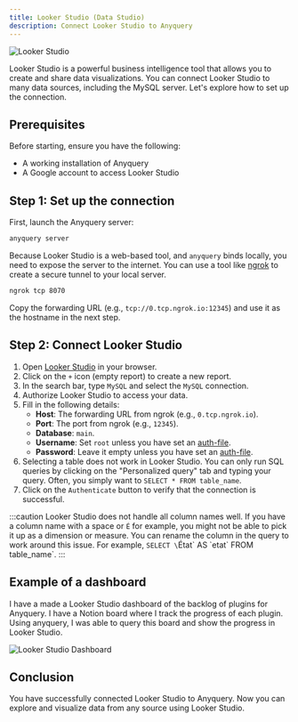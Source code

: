 ```yaml
---
title: Looker Studio (Data Studio)
description: Connect Looker Studio to Anyquery
---
```


![Looker Studio](/images/docs/looker.svg)

Looker Studio is a powerful business intelligence tool that allows you to create and share data visualizations. You can connect Looker Studio to many data sources, including the MySQL server. Let's explore how to set up the connection.

## Prerequisites

Before starting, ensure you have the following:

- A working installation of Anyquery
- A Google account to access Looker Studio

## Step 1: Set up the connection

First, launch the Anyquery server:

```bash
anyquery server
```

Because Looker Studio is a web-based tool, and `anyquery` binds locally, you need to expose the server to the internet. You can use a tool like [ngrok](https://ngrok.com/) to create a secure tunnel to your local server.

```bash
ngrok tcp 8070
```

Copy the forwarding URL (e.g., `tcp://0.tcp.ngrok.io:12345`) and use it as the hostname in the next step.

## Step 2: Connect Looker Studio

1. Open [Looker Studio](https://lookerstudio.google.com/u/0/navigation/reporting) in your browser.
2. Click on the `+` icon (empty report) to create a new report.
3. In the search bar, type `MySQL` and select the `MySQL` connection.
4. Authorize Looker Studio to access your data.
5. Fill in the following details:
   - **Host**: The forwarding URL from ngrok (e.g., `0.tcp.ngrok.io`).
   - **Port**: The port from ngrok (e.g., `12345`).
   - **Database**: `main`.
   - **Username**: Set `root` unless you have set an [auth-file](/docs/usage/mysql-server#adding-authentication).
   - **Password**: Leave it empty unless you have set an [auth-file](/docs/usage/mysql-server#adding-authentication).
6. Selecting a table does not work in Looker Studio. You can only run SQL queries by clicking on the "Personalized query" tab and typing your query. Often, you simply want to `SELECT * FROM table_name`.
7. Click on the `Authenticate` button to verify that the connection is successful.

:::caution
Looker Studio does not handle all column names well. If you have a column name with a space or `É` for example, you might not be able to pick it up as a dimension or measure. You can rename the column in the query to work around this issue. For example, `SELECT \`État\` AS \`etat\` FROM table_name`.
:::

## Example of a dashboard

I have a made a Looker Studio dashboard of the backlog of plugins for Anyquery. I have a Notion board where I track the progress of each plugin. Using anyquery, I was able to query this board and show the progress in Looker Studio.

![Looker Studio Dashboard](/images/docs/oE0a8dtb.png)

## Conclusion

You have successfully connected Looker Studio to Anyquery. Now you can explore and visualize data from any source using Looker Studio.
